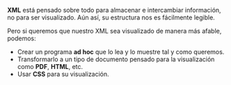 **XML** está pensado sobre todo para almacenar e intercambiar información, no para ser visualizado. Aún así, su estructura nos es fácilmente legible.

Pero si queremos que nuestro XML sea visualizado de manera más afable, podemos:

- Crear un programa **ad hoc** que lo lea y lo muestre tal y como queremos.
- Transformarlo a un tipo de documento pensado para la visualización como **PDF**, **HTML**, etc.
- Usar **CSS** para su visualización.
